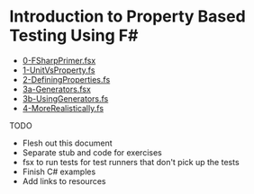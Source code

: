 # Introduction to Property Based Testing Using F# #

- [0-FSharpPrimer.fsx](src/Eg/0-FSharpPrimer.fs)
- [1-UnitVsProperty.fs](/src/Eg/1-UnitVsProperty.fs)
- [2-DefiningProperties.fs](/src/Eg/2-DefiningProperties.fs)
- [3a-Generators.fsx](/srv/Eg/2-DefiningProperties.fs)
- [3b-UsingGenerators.fs](/src/Eg/3b-UsingGenerators.fs)
- [4-MoreRealistically.fs](/src/Eg/4-MoreRealistically.fs)


TODO
- Flesh out this document
- Separate stub and code for exercises
- fsx to run tests for test runners that don't pick up the tests
- Finish C# examples
- Add links to resources
